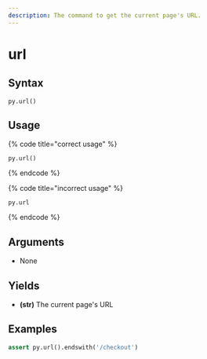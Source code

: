 ```yaml
---
description: The command to get the current page's URL.
---
```


# url

## Syntax

```
py.url()
```

## Usage

{% code title="correct usage" %}
```
py.url()
```
{% endcode %}

{% code title="incorrect usage" %}
```
py.url
```
{% endcode %}

## Arguments

* None

## Yields

* **(str)** The current page's URL

## Examples

```python
assert py.url().endswith('/checkout')
```
